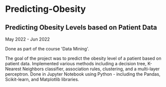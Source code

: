 # Predicting-Obesity
## Predicting Obesity Levels based on Patient Data
May 2022 - Jun 2022

Done as part of the course 'Data Mining'.

The goal of the project was to predict the obesity level of a patient based on patient data.
Implemented various methods including a decision tree, K-Nearest Neighbors classifier, association rules, clustering, and a multi-layer perceptron. Done in Jupyter Notebook using Python - including the Pandas, Scikit-learn, and Matplotlib libraries.
